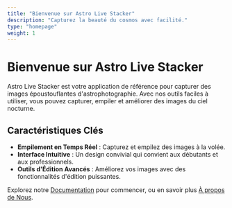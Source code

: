 ```yaml
---
title: "Bienvenue sur Astro Live Stacker"
description: "Capturez la beauté du cosmos avec facilité."
type: "homepage"
weight: 1
---
```


# Bienvenue sur Astro Live Stacker

Astro Live Stacker est votre application de référence pour capturer des images époustouflantes d'astrophotographie. Avec nos outils faciles à utiliser, vous pouvez capturer, empiler et améliorer des images du ciel nocturne.

## Caractéristiques Clés
- **Empilement en Temps Réel** : Capturez et empilez des images à la volée.
- **Interface Intuitive** : Un design convivial qui convient aux débutants et aux professionnels.
- **Outils d'Édition Avancés** : Améliorez vos images avec des fonctionnalités d'édition puissantes.

Explorez notre [Documentation](/fr/docs/) pour commencer, ou en savoir plus [À propos de Nous](/fr/about/).

